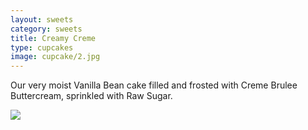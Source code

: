 ```yaml
---
layout: sweets
category: sweets
title: Creamy Creme
type: cupcakes
image: cupcake/2.jpg
---
```


Our very moist Vanilla Bean cake filled and frosted with Creme Brulee Buttercream, sprinkled with Raw Sugar.

![]({{site.baseurl}}/images/cupcake/2.jpg)
